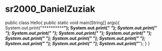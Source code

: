 # sr2000_DanielZuziak
public class Hello{
  public static void main(String[] args){
    System.out.print("************");
    System.out.print("          *");
    System.out.print("         *");
    System.out.print("        *");
    System.out.print("       *");
    System.out.print("      *");
    System.out.print("     *");
    System.out.print("    *");
    System.out.print("   *");
    System.out.print("  *");
    System.out.print(" *");
    System.out.print("************");
  }
}
